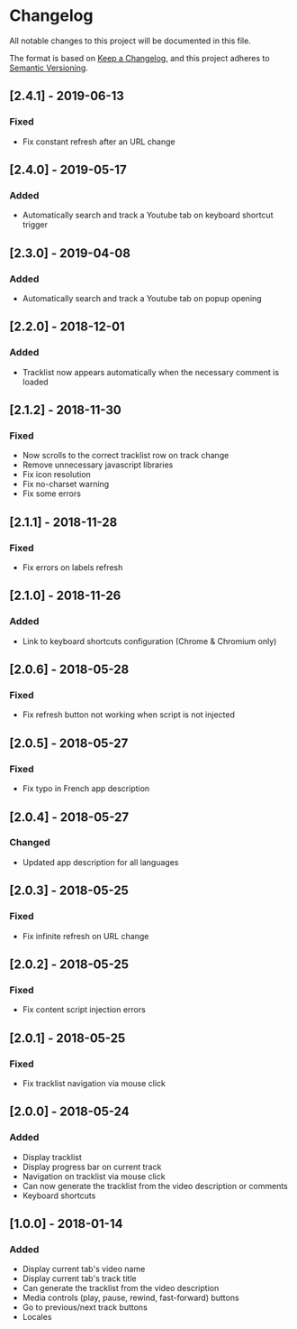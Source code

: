 # Changelog
All notable changes to this project will be documented in this file.

The format is based on [Keep a Changelog](https://keepachangelog.com/en/1.0.0/),
and this project adheres to [Semantic Versioning](https://semver.org/spec/v2.0.0.html).

## [2.4.1] - 2019-06-13
### Fixed
- Fix constant refresh after an URL change

## [2.4.0] - 2019-05-17
### Added
- Automatically search and track a Youtube tab on keyboard shortcut trigger

## [2.3.0] - 2019-04-08
### Added
- Automatically search and track a Youtube tab on popup opening

## [2.2.0] - 2018-12-01
### Added
- Tracklist now appears automatically when the necessary comment is loaded

## [2.1.2] - 2018-11-30
### Fixed
- Now scrolls to the correct tracklist row on track change
- Remove unnecessary javascript libraries
- Fix icon resolution
- Fix no-charset warning
- Fix some errors

## [2.1.1] - 2018-11-28
### Fixed
- Fix errors on labels refresh

## [2.1.0] - 2018-11-26
### Added
- Link to keyboard shortcuts configuration (Chrome & Chromium only)

## [2.0.6] - 2018-05-28
### Fixed
- Fix refresh button not working when script is not injected

## [2.0.5] - 2018-05-27
### Fixed
- Fix typo in French app description

## [2.0.4] - 2018-05-27
### Changed
- Updated app description for all languages

## [2.0.3] - 2018-05-25
### Fixed
- Fix infinite refresh on URL change

## [2.0.2] - 2018-05-25
### Fixed
- Fix content script injection errors

## [2.0.1] - 2018-05-25
### Fixed
- Fix tracklist navigation via mouse click

## [2.0.0] - 2018-05-24
### Added
- Display tracklist
- Display progress bar on current track
- Navigation on tracklist via mouse click
- Can now generate the tracklist from the video description or comments
- Keyboard shortcuts

## [1.0.0] - 2018-01-14
### Added
- Display current tab's video name
- Display current tab's track title
- Can generate the tracklist from the video description
- Media controls (play, pause, rewind, fast-forward) buttons
- Go to previous/next track buttons
- Locales

